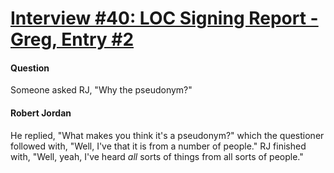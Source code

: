 # [Interview #40: LOC Signing Report - Greg, Entry #2](https://www.theoryland.com/intvmain.php?i=40#2)

#### Question

Someone asked RJ, "Why the pseudonym?"

#### Robert Jordan

He replied, "What makes you think it's a pseudonym?" which the questioner followed with, "Well, I've that it is from a number of people." RJ finished with, "Well, yeah, I've heard
*all*
sorts of things from all sorts of people."

